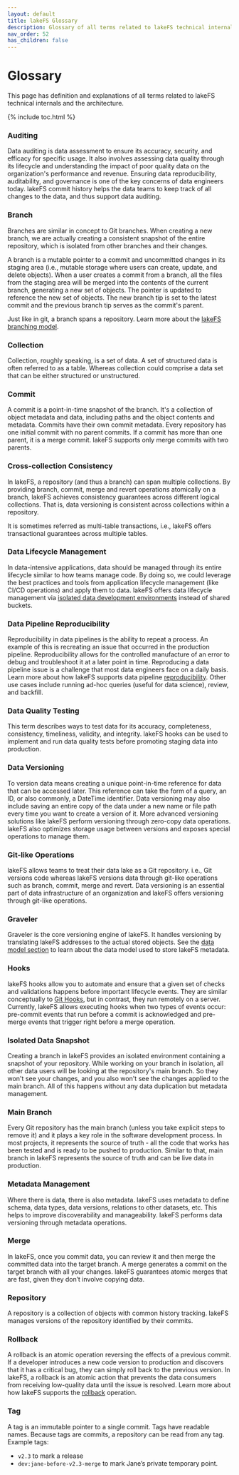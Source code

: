 ```yaml
---
layout: default
title: lakeFS Glossary
description: Glossary of all terms related to lakeFS technical internals and the architecture
nav_order: 52
has_children: false
---
```


# Glossary
This page has definition and explanations of all terms related to lakeFS technical internals and the architecture.

{% include toc.html %}

### Auditing
Data auditing is data assessment to ensure its accuracy, security, and efficacy for specific usage. It also involves assessing data quality through its lifecycle and understanding the impact of poor quality data on the organization's performance and revenue. Ensuring data reproducibility, auditability, and governance is one of the key concerns of data engineers today. lakeFS commit history helps the data teams to keep track of all changes to the data, and thus support data auditing.

### Branch

Branches are similar in concept to Git branches.
When creating a new branch, we are actually creating a consistent snapshot of the entire repository, which is isolated from other branches and their changes.

A branch is a mutable pointer to a commit and uncommitted changes in its staging area (i.e., mutable storage where users can create, update, and delete objects). When a user creates a commit from a branch, all the files from the staging area will be merged into the contents of the current branch, generating a new set of objects. The pointer is updated to reference the new set of objects. The new branch tip is set to the latest commit and the previous branch tip serves as the commit's parent. 

Just like in git, a branch spans a repository. Learn more about the [lakeFS branching model](/understand/branching-model.md).

### Collection
Collection, roughly speaking, is a set of data. A set of structured data is often referred to as a table. Whereas collection could comprise a data set that can be either structured or unstructured.

### Commit
A commit is a point-in-time snapshot of the branch. It's a collection of object metadata and data, including paths and the object contents and metadata. Commits have their own commit metadata. Every repository has one initial commit with no parent commits. If a commit has more than one parent, it is a merge commit. lakeFS supports only merge commits with two parents.

### Cross-collection Consistency
In lakeFS, a repository (and thus a branch) can span multiple collections. By providing branch, commit, merge and revert operations atomically on a branch, lakeFS achieves consistency guarantees across different logical collections. That is, data versioning is consistent across collections within a repository.

It is sometimes referred as multi-table transactions, i.e., lakeFS offers transactional guarantees across multiple tables.

<!---Learn more about cross-collection consistency here (link to CCC blog) -->

### Data Lifecycle Management
In data-intensive applications, data should be managed through its entire lifecycle similar to how teams manage code. By doing so, we could leverage the best practices and tools from application lifecycle management (like CI/CD operations) and apply them to data. lakeFS offers data lifecycle management via [isolated data development environments](/use_cases/iso_env.md) instead of shared buckets.

### Data Pipeline Reproducibility
Reproducibility in data pipelines is the ability to repeat a process. An example of this is recreating an issue that occurred in the production pipeline. Reproducibility allows for the controlled manufacture of an error to debug and troubleshoot it at a later point in time. Reproducing a data pipeline issue is a challenge that most data engineers face on a daily basis. Learn more about how lakeFS supports data pipeline [reproducibility](/use_cases/reproducibility.md). Other use cases include running ad-hoc queries (useful for data science), review, and backfill.

### Data Quality Testing
This term describes ways to test data for its accuracy, completeness, consistency, timeliness, validity, and integrity. lakeFS hooks can be used to implement and run data quality tests before promoting staging data into production. 

### Data Versioning
To version data means creating a unique point-in-time reference for data that can be accessed later. This reference can take the form of a query, an ID, or also commonly, a DateTime identifier. Data versioning may also include saving an entire copy of the data under a new name or file path every time you want to create a version of it. More advanced versioning solutions like lakeFS perform versioning through zero-copy data operations. lakeFS also optimizes storage usage between versions and exposes special operations to manage them.

### Git-like Operations
lakeFS allows teams to treat their data lake as a Git repository. i.e., Git versions code whereas lakeFS versions data through git-like operations such as branch, commit, merge and revert. Data versioning is an essential part of data infrastructure of an organization and lakeFS offers versioning through git-like operations.

### Graveler
Graveler is the core versioning engine of lakeFS. It handles versioning by translating lakeFS addresses to the actual stored objects. See the [data model section](/understand/versioning-internals.md) to learn about the data model used to store lakeFS metadata.

### Hooks
lakeFS hooks allow you to automate and ensure that a given set of checks and validations happens before important lifecycle events. They are similar conceptually to [Git Hooks](https://git-scm.com/docs/githooks), but in contrast, they run remotely on a server. Currently, lakeFS allows executing hooks when two types of events occur: pre-commit events that run before a commit is acknowledged and pre-merge events that trigger right before a merge operation. 

### Isolated Data Snapshot
Creating a branch in lakeFS provides an isolated environment containing a snapshot of your repository. While working on your branch in isolation, all other data users will be looking at the repository's main branch. So they won't see your changes, and you also won't see the changes applied to the main branch. All of this happens without any data duplication but metadata management.

### Main Branch
Every Git repository has the main branch (unless you take explicit steps to remove it) and it plays a key role in the software development process. In most projects, it represents the source of truth - all the code that works has been tested and is ready to be pushed to production. Similar to that, main branch in lakeFS represents the source of truth and can be live data in production.

### Metadata Management
Where there is data, there is also metadata. lakeFS uses metadata to define schema, data types, data versions, relations to other datasets, etc. This helps to improve discoverability and manageability. lakeFS performs data versioning through metadata operations. 

### Merge
In lakeFS, once you commit data, you can review it and then merge the committed data into the target branch. A merge generates a commit on the target branch with all your changes. lakeFS guarantees atomic merges that are fast, given they don’t involve copying data. 

### Repository
A repository is a collection of objects with common history tracking. lakeFS manages versions of the repository identified by their commits. 

### Rollback
A rollback is an atomic operation reversing the effects of a previous commit. If a developer introduces a new code version to production and discovers that it has a critical bug, they can simply roll back to the previous version. In lakeFS, a rollback is an atomic action that prevents the data consumers from receiving low-quality data until the issue is resolved. Learn more about how lakeFS supports the [rollback](/use_cases/rollback.md) operation.

### Tag
A tag is an immutable pointer to a single commit. Tags have readable names. Because tags are commits, a repository can be read from any tag. Example tags:

- `v2.3` to mark a release 
- `dev:jane-before-v2.3-merge` to mark Jane’s private temporary point.

